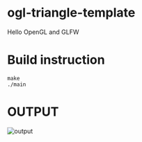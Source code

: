 # ogl-triangle-template
Hello OpenGL and GLFW

# Build instruction
```console
make
./main
```
# OUTPUT
![output](https://user-images.githubusercontent.com/63631162/126947939-916a2253-6ea2-4fdb-baa1-0a069841a419.gif)
